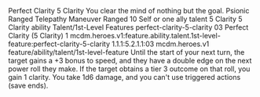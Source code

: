 <ability>
  <name>Perfect Clarity</name>
  <cost>5 Clarity</cost>
  <flavor>You clear the mind of nothing but the goal.</flavor>
  <keywords>
    <keyword>Psionic</keyword>
    <keyword>Ranged</keyword>
    <keyword>Telepathy</keyword>
  </keywords>
  <type>Maneuver</type>
  <distance>Ranged 10</distance>
  <target>Self or one ally</target>
  <metadata>
    <class>talent</class>
    <cost>5 Clarity</cost>
    <cost_amount>5</cost_amount>
    <cost_resource>Clarity</cost_resource>
    <feature_type>ability</feature_type>
    <file_dpath>Talent/1st-Level Features</file_dpath>
    <item_id>perfect-clarity-5-clarity</item_id>
    <item_index>03</item_index>
    <item_name>Perfect Clarity (5 Clarity)</item_name>
    <level>1</level>
    <scc>mcdm.heroes.v1:feature.ability.talent.1st-level-feature:perfect-clarity-5-clarity</scc>
    <scdc>1.1.1:5.2.1.1:03</scdc>
    <source>mcdm.heroes.v1</source>
    <type>feature/ability/talent/1st-level-feature</type>
  </metadata>
  <effects>
    <effect type="mundane">Until the start of your next turn, the target gains a +3 bonus to speed, and they have a double edge on the next power roll they make. If the target obtains a tier 3 outcome on that roll, you gain 1 clarity.</effect>
    <effect type="mundane" name="Strained">You take 1d6 damage, and you can&apos;t use triggered actions (save ends).</effect>
  </effects>
</ability>
